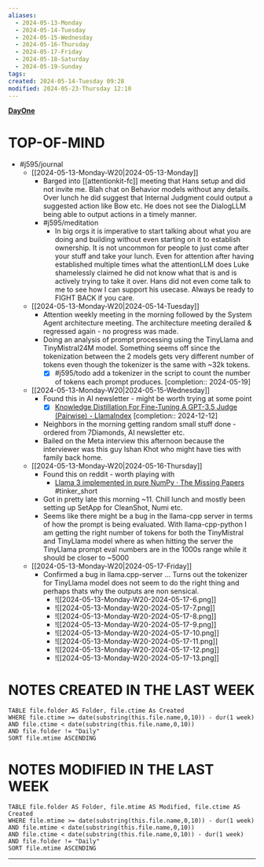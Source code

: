 ```yaml
---
aliases:
  - 2024-05-13-Monday
  - 2024-05-14-Tuesday
  - 2024-05-15-Wednesday
  - 2024-05-16-Thursday
  - 2024-05-17-Friday
  - 2024-05-18-Saturday
  - 2024-05-19-Sunday
tags: 
created: 2024-05-14-Tuesday 09:28
modified: 2024-05-23-Thursday 12:10
---
```


**[DayOne](dayone://open?date=2024-05-13)**

# TOP-OF-MIND
- #j595/journal 
	- [[2024-05-13-Monday-W20|2024-05-13-Monday]]
		- Barged into [[attentionkit-fc]] meeting that Hans setup and did not invite me. Blah chat on Behavior models without any details. Over lunch he did suggest that Internal Judgment could output a suggested action like Bow etc. He does not see the DialogLLM being able to output actions in a timely manner.
		- #j595/meditation
			- In big orgs it is imperative to start talking about what you are doing and building without even starting on it to establish ownership. It is not uncommon for people to just come after your stuff and take your lunch. Even for attention after having established multiple times what the attentionLLM does Luke shamelessly claimed he did not know what that is and is actively trying to take it over. Hans did not even come talk to me to see how I can support his usecase. Always be ready to FIGHT BACK if you care.
	- [[2024-05-13-Monday-W20|2024-05-14-Tuesday]]
		- Attention weekly meeting in the morning followed by the System Agent architecture meeting. The architecture meeting derailed & regressed again - no progress was made.
		- Doing an analysis of prompt processing using the TinyLlama and TinyMistral24M model. Something seems off since the tokenization between the 2 models gets very different number of tokens even though the tokenizer is the same with ~32k tokens.
			- [x] #j595/todo add a tokenizer in the script to count the number of tokens each prompt produces. [completion:: 2024-05-19]
	- [[2024-05-13-Monday-W20|2024-05-15-Wednesday]]
		- Found this in AI newsletter - might be worth trying at some point
			- [x] [Knowledge Distillation For Fine-Tuning A GPT-3.5 Judge (Pairwise) - LlamaIndex](https://docs.llamaindex.ai/en/stable/examples/finetuning/llm_judge/pairwise/finetune_llm_judge/)   [completion:: 2024-12-12]
		- Neighbors in the morning getting random small stuff done - ordered from 7Diamonds, AI newsletter etc.
		- Bailed on the Meta interview this afternoon because the interviewer was this guy Ishan Khot who might have ties with family back home.
	- [[2024-05-13-Monday-W20|2024-05-16-Thursday]]
		- Found this on reddit - worth playing with
			- [Llama 3 implemented in pure NumPy · The Missing Papers](https://docs.likejazz.com/llama3.np/) #tinker_short
		- Got in pretty late this morning ~11. Chill lunch and mostly been setting up SetApp for CleanShot, Numi etc.
		- Seems like there might be a bug in the llama-cpp server in terms of how the prompt is being evaluated. With llama-cpp-python I am getting the right number of tokens for both the TinyMistral and TinyLlama model where as when hitting the server the TinyLlama prompt eval numbers are in the 1000s range while it should be closer to ~5000
	- [[2024-05-13-Monday-W20|2024-05-17-Friday]]
		- Confirmed a bug in llama.cpp-server ... Turns out the tokenizer for TinyLlama model does not seem to do the right thing and perhaps thats why the outputs are non sensical.
			- ![[2024-05-13-Monday-W20-2024-05-17-6.png]]
			- ![[2024-05-13-Monday-W20-2024-05-17-7.png]]
			- ![[2024-05-13-Monday-W20-2024-05-17-8.png]]
			- ![[2024-05-13-Monday-W20-2024-05-17-9.png]]
			- ![[2024-05-13-Monday-W20-2024-05-17-10.png]]
			- ![[2024-05-13-Monday-W20-2024-05-17-11.png]]
			- ![[2024-05-13-Monday-W20-2024-05-17-12.png]]
			- ![[2024-05-13-Monday-W20-2024-05-17-13.png]]

# NOTES CREATED IN THE LAST WEEK
``` dataview
TABLE file.folder AS Folder, file.ctime As Created
WHERE file.ctime >= date(substring(this.file.name,0,10)) - dur(1 week) 
AND file.ctime < date(substring(this.file.name,0,10)) 
AND file.folder != "Daily"
SORT file.mtime ASCENDING
```

# NOTES MODIFIED IN THE LAST WEEK
``` dataview
TABLE file.folder AS Folder, file.mtime AS Modified, file.ctime AS Created
WHERE file.mtime >= date(substring(this.file.name,0,10)) - dur(1 week)
AND file.mtime < date(substring(this.file.name,0,10))
AND file.ctime < date(substring(this.file.name,0,10)) - dur(1 week)
AND file.folder != "Daily"
SORT file.mtime ASCENDING
```
---
